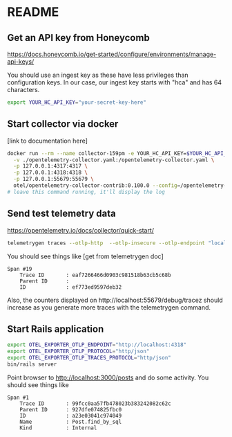 # README

## Get an API key from Honeycomb

https://docs.honeycomb.io/get-started/configure/environments/manage-api-keys/

You should use an ingest key as these have less privileges than configuration keys.
In our case, our ingest key starts with "hca" and has 64 characters.

```bash
export YOUR_HC_API_KEY="your-secret-key-here"
```

## Start collector via docker

[link to documentation here]

```bash
docker run --rm --name collector-159pm -e YOUR_HC_API_KEY=$YOUR_HC_API_KEY \
  -v ./opentelemetry-collector.yaml:/opentelemetry-collector.yaml \
  -p 127.0.0.1:4317:4317 \
  -p 127.0.0.1:4318:4318 \
  -p 127.0.0.1:55679:55679 \
  otel/opentelemetry-collector-contrib:0.100.0 --config=/opentelemetry-collector.yaml
# leave this command running, it'll display the log
```

## Send test telemetry data

https://opentelemetry.io/docs/collector/quick-start/

```bash
telemetrygen traces --otlp-http  --otlp-insecure --otlp-endpoint "localhost:4318" --traces 10
```

You should see things like [get from telemetrygen doc]

```text
Span #19
    Trace ID       : eaf7266466d0903c981518b63cb5c68b
    Parent ID      : 
    ID             : ef773ed9597deb32
```

Also, the counters displayed on http://localhost:55679/debug/tracez should increase as
you generate more traces with the telemetrygen command.

## Start Rails application

```bash
export OTEL_EXPORTER_OTLP_ENDPOINT="http://localhost:4318"
export OTEL_EXPORTER_OTLP_PROTOCOL="http/json"
export OTEL_EXPORTER_OTLP_TRACES_PROTOCOL="http/json"
bin/rails server
```

Point browser to [http://localhost:3000/posts](http://localhost:3000/posts) and do some activity.
You should see things like

```text
Span #1
    Trace ID       : 99fcc0aa57fb478023b383242082c62c
    Parent ID      : 927dfe074825fbc0
    ID             : a23e03041c974049
    Name           : Post.find_by_sql
    Kind           : Internal
```
